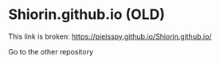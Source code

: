 # Shiorin.github.io (OLD)
This link is broken: https://pieisspy.github.io/Shiorin.github.io/

Go to the other repository
